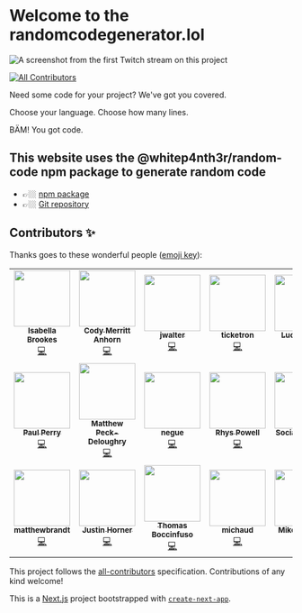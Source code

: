 # Welcome to the randomcodegenerator.lol

![A screenshot from the first Twitch stream on this project](thumbnail.png)

<!-- ALL-CONTRIBUTORS-BADGE:START - Do not remove or modify this section -->

[![All Contributors](https://img.shields.io/badge/all_contributors-21-orange.svg?style=flat-square)](#contributors-)

<!-- ALL-CONTRIBUTORS-BADGE:END -->

Need some code for your project? We've got you covered.

Choose your language. Choose how many lines.

BÄM! You got code.

## This website uses the @whitep4nth3r/random-code npm package to generate random code

- 👉🏼 [npm package](https://www.npmjs.com/package/@whitep4nth3r/random-code)
- 👉🏼 [Git repository](https://github.com/whitep4nth3r/random-code)

## Contributors ✨

Thanks goes to these wonderful people ([emoji key](https://allcontributors.org/docs/en/emoji-key)):

<!-- ALL-CONTRIBUTORS-LIST:START - Do not remove or modify this section -->
<!-- prettier-ignore-start -->
<!-- markdownlint-disable -->
<table>
  <tr>
    <td align="center"><a href="https://isabellabrookes.com"><img src="https://avatars.githubusercontent.com/u/12928252?v=4?s=100" width="100px;" alt=""/><br /><sub><b>Isabella Brookes</b></sub></a><br /><a href="https://github.com/whitep4nth3r/randomcodegenerator.lol/commits?author=isabellabrookes" title="Code">💻</a></td>
    <td align="center"><a href="https://codyanhorn.tech/"><img src="https://avatars.githubusercontent.com/u/5433919?v=4?s=100" width="100px;" alt=""/><br /><sub><b>Cody Merritt Anhorn</b></sub></a><br /><a href="https://github.com/whitep4nth3r/randomcodegenerator.lol/commits?author=canhorn" title="Code">💻</a></td>
    <td align="center"><a href="https://github.com/jwalter"><img src="https://avatars.githubusercontent.com/u/349523?v=4?s=100" width="100px;" alt=""/><br /><sub><b>jwalter</b></sub></a><br /><a href="https://github.com/whitep4nth3r/randomcodegenerator.lol/commits?author=jwalter" title="Code">💻</a></td>
    <td align="center"><a href="https://github.com/callticketron"><img src="https://avatars.githubusercontent.com/u/61888726?v=4?s=100" width="100px;" alt=""/><br /><sub><b>ticketron</b></sub></a><br /><a href="https://github.com/whitep4nth3r/randomcodegenerator.lol/commits?author=callticketron" title="Code">💻</a></td>
    <td align="center"><a href="https://www.lucecarter.co.uk"><img src="https://avatars.githubusercontent.com/u/6980734?v=4?s=100" width="100px;" alt=""/><br /><sub><b>Luce Carter</b></sub></a><br /><a href="https://github.com/whitep4nth3r/randomcodegenerator.lol/commits?author=LuceCarter" title="Code">💻</a> <a href="https://github.com/whitep4nth3r/randomcodegenerator.lol/commits?author=LuceCarter" title="Documentation">📖</a></td>
    <td align="center"><a href="https://twitter.com/lukeocodes"><img src="https://avatars.githubusercontent.com/u/956290?v=4?s=100" width="100px;" alt=""/><br /><sub><b>Luke Oliff</b></sub></a><br /><a href="https://github.com/whitep4nth3r/randomcodegenerator.lol/commits?author=lukeocodes" title="Code">💻</a></td>
    <td align="center"><a href="https://www.rickvandenbosch.net"><img src="https://avatars.githubusercontent.com/u/22077141?v=4?s=100" width="100px;" alt=""/><br /><sub><b>Rick van den Bosch</b></sub></a><br /><a href="https://github.com/whitep4nth3r/randomcodegenerator.lol/commits?author=rickvdbosch" title="Code">💻</a></td>
  </tr>
  <tr>
    <td align="center"><a href="https://github.com/MistaTwist"><img src="https://avatars.githubusercontent.com/u/9354464?v=4?s=100" width="100px;" alt=""/><br /><sub><b>Paul Perry</b></sub></a><br /><a href="https://github.com/whitep4nth3r/randomcodegenerator.lol/commits?author=MistaTwist" title="Code">💻</a></td>
    <td align="center"><a href="https://deloughry.co.uk"><img src="https://avatars.githubusercontent.com/u/1541665?v=4?s=100" width="100px;" alt=""/><br /><sub><b>Matthew Peck-Deloughry</b></sub></a><br /><a href="https://github.com/whitep4nth3r/randomcodegenerator.lol/commits?author=DR-DinoMight" title="Code">💻</a></td>
    <td align="center"><a href="http://negue.github.io"><img src="https://avatars.githubusercontent.com/u/842273?v=4?s=100" width="100px;" alt=""/><br /><sub><b>negue</b></sub></a><br /><a href="https://github.com/whitep4nth3r/randomcodegenerator.lol/commits?author=negue" title="Code">💻</a></td>
    <td align="center"><a href="http://www.rhyspowell.com"><img src="https://avatars.githubusercontent.com/u/473860?v=4?s=100" width="100px;" alt=""/><br /><sub><b>Rhys Powell</b></sub></a><br /><a href="https://github.com/whitep4nth3r/randomcodegenerator.lol/commits?author=rhyspowell" title="Code">💻</a></td>
    <td align="center"><a href="https://madhousesteve.codes"><img src="https://avatars.githubusercontent.com/u/52213009?v=4?s=100" width="100px;" alt=""/><br /><sub><b>Sociable Steve</b></sub></a><br /><a href="https://github.com/whitep4nth3r/randomcodegenerator.lol/commits?author=SociableSteve" title="Code">💻</a></td>
    <td align="center"><a href="https://sketchni.codes"><img src="https://avatars.githubusercontent.com/u/11874768?v=4?s=100" width="100px;" alt=""/><br /><sub><b>Denver F</b></sub></a><br /><a href="https://github.com/whitep4nth3r/randomcodegenerator.lol/commits?author=SketchNI" title="Code">💻</a></td>
    <td align="center"><a href="https://github.com/mrange"><img src="https://avatars.githubusercontent.com/u/2491891?v=4?s=100" width="100px;" alt=""/><br /><sub><b>mrange</b></sub></a><br /><a href="https://github.com/whitep4nth3r/randomcodegenerator.lol/commits?author=mrange" title="Code">💻</a></td>
  </tr>
  <tr>
    <td align="center"><a href="https://github.com/matthewbrandt"><img src="https://avatars.githubusercontent.com/u/67697593?v=4?s=100" width="100px;" alt=""/><br /><sub><b>matthewbrandt</b></sub></a><br /><a href="https://github.com/whitep4nth3r/randomcodegenerator.lol/commits?author=matthewbrandt" title="Code">💻</a></td>
    <td align="center"><a href="https://github.com/justinhhorner"><img src="https://avatars.githubusercontent.com/u/4635843?v=4?s=100" width="100px;" alt=""/><br /><sub><b>Justin Horner</b></sub></a><br /><a href="https://github.com/whitep4nth3r/randomcodegenerator.lol/commits?author=justinhhorner" title="Code">💻</a></td>
    <td align="center"><a href="https://github.com/tBoccinfuso"><img src="https://avatars.githubusercontent.com/u/25520666?v=4?s=100" width="100px;" alt=""/><br /><sub><b>Thomas Boccinfuso</b></sub></a><br /><a href="https://github.com/whitep4nth3r/randomcodegenerator.lol/commits?author=tBoccinfuso" title="Code">💻</a></td>
    <td align="center"><a href="https://github.com/michaud"><img src="https://avatars.githubusercontent.com/u/338436?v=4?s=100" width="100px;" alt=""/><br /><sub><b>michaud</b></sub></a><br /><a href="https://github.com/whitep4nth3r/randomcodegenerator.lol/commits?author=michaud" title="Code">💻</a></td>
    <td align="center"><a href="http://elsmore.me"><img src="https://avatars.githubusercontent.com/u/804683?v=4?s=100" width="100px;" alt=""/><br /><sub><b>Mike Elsmore</b></sub></a><br /><a href="https://github.com/whitep4nth3r/randomcodegenerator.lol/commits?author=ukmadlz" title="Code">💻</a></td>
    <td align="center"><a href="https://github.com/Refito"><img src="https://avatars.githubusercontent.com/u/67906810?v=4?s=100" width="100px;" alt=""/><br /><sub><b>Refik Refik Tefik</b></sub></a><br /><a href="https://github.com/whitep4nth3r/randomcodegenerator.lol/commits?author=Refito" title="Code">💻</a></td>
    <td align="center"><a href="https://github.com/Mark-Phillipson"><img src="https://avatars.githubusercontent.com/u/16239024?v=4?s=100" width="100px;" alt=""/><br /><sub><b>Mark Phillipson</b></sub></a><br /><a href="https://github.com/whitep4nth3r/randomcodegenerator.lol/commits?author=Mark-Phillipson" title="Code">💻</a></td>
  </tr>
</table>

<!-- markdownlint-restore -->
<!-- prettier-ignore-end -->

<!-- ALL-CONTRIBUTORS-LIST:END -->

This project follows the [all-contributors](https://github.com/all-contributors/all-contributors) specification. Contributions of any kind welcome!

This is a [Next.js](https://nextjs.org/) project bootstrapped with [`create-next-app`](https://github.com/vercel/next.js/tree/canary/packages/create-next-app).
